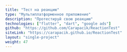 ```yaml
---
title: "Тест на реакцию"
type: "Мультиплатформенное приложение"
description: "Протестируй свою реакцию"
technologies: ["flutter", "dart", "google ads"]
github: "https://github.com/Carapacik/ReactionTest"
siteLink: "https://carapacik.github.io/ReactionTest"
layout: "single-project"
weight: 47
---
```

